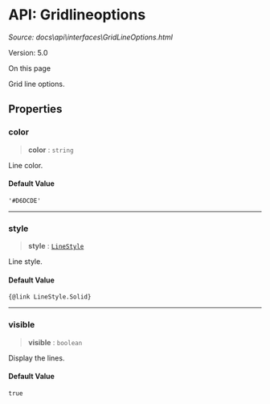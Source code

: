 # API: Gridlineoptions

*Source: docs\api\interfaces\GridLineOptions.html*

Version: 5.0

On this page

Grid line options.

## Properties[​](GridLineOptions.html#properties "Direct link to Properties")

### color[​](GridLineOptions.html#color "Direct link to color")

> **color** : `string`

Line color.

#### Default Value[​](GridLineOptions.html#default-value "Direct link to Default Value")

`'#D6DCDE'`

* * *

### style[​](GridLineOptions.html#style "Direct link to style")

> **style** : [`LineStyle`](../enumerations/LineStyle.md)

Line style.

#### Default Value[​](GridLineOptions.html#default-value-1 "Direct link to Default Value")
    
    
    {@link LineStyle.Solid}  
    

* * *

### visible[​](GridLineOptions.html#visible "Direct link to visible")

> **visible** : `boolean`

Display the lines.

#### Default Value[​](GridLineOptions.html#default-value-2 "Direct link to Default Value")

`true`
